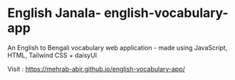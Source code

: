# English Janala- english-vocabulary-app
An English to Bengali vocabulary web application - made using JavaScript, HTML, Tailwind CSS + daisyUI

Visit : https://mehrab-abir.github.io/english-vocabulary-app/
